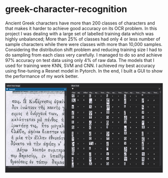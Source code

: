 # greek-character-recognition
Ancient Greek characters have more than 200 classes of characters and that makes it harder to achieve good accuracy on its OCR problem. In this project I was dealing with a large set of labelled training data which was highly unbalanced; More than 25% of classes had only 4 or less number of sample characters while there were classes with more than 10,000 samples. Considering the distribution shift problem and reducing training size I had to do sampling from each class very carefully. I managed to do so and achieve 97% accuracy on test data using only 4% of raw data. The models that I used for training were KNN, SVM and CNN. I achieved my best accuracy using fine-tuning a Resnet model in Pytorch. In the end, I built a GUI to show the performance of my work better.

![alt text](https://github.com/AzitaKalantar/greek-character-recognition/blob/master/gui.png)
